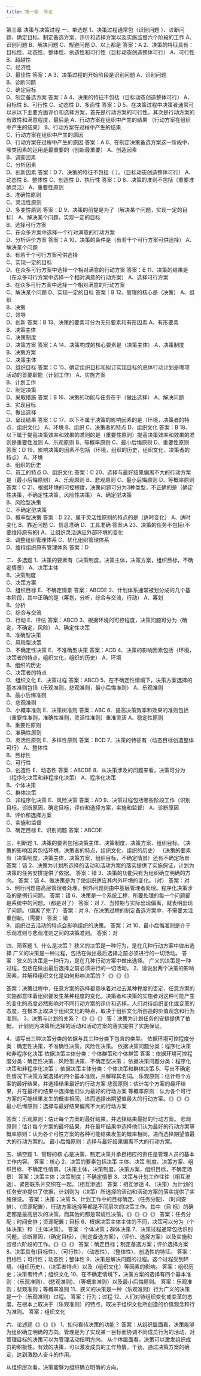 ```yaml
---
title: 第一章  导论
---
```

第三章  决策与决策过程
一、单选题
1、决策过程通常包（识别问题 ）、诊断问题、确定目标、制定备选方案、评价和选择方案以及实施监督六个阶段的工作
A、识别问题
B、解决问题
C、规避问题
D、以上都是
答案：A
2、决策的特征具有：目标性、动态性、整体性、创造性和可行性（目标动态创造整体可行）
A、可行性   
B、超越性   
C、经济性   
D、最佳性
答案：A
3、决策过程的开始阶段是识别问题
A、识别问题   
B、诊断问题  
C、确定目标  
D、制定备选方案
答案：A
4、决策的特征不包括（目标动态创造整体可行）
A、目标性
B、可行性 
C、动态性 
D、多面性
答案：D
5、在决策过程中决策者通常可以从以下主要方面评价和选择方案，首先是行动方案的可行性，其次是行动方案的有效性和满意程度，最后是
A、行动方案在组织中产生的结果   （行动方案在组织中产生的结果）
B、行动方案在过程中产生的结果   
C、行动方案在组织中产生的原因   
D、行动方案在过程中产生的原因 
答案：A
6、在制定决策备选方案这一阶段中，哪类因素的运用是最重要的（创新最重要）
A、创造因素   
B、调查因素   
C、分析因素   
D、创新因素
答案：D
7、决策的特征不包括（   ）。（目标动态创造整体可行）
A、动态性
B、整体性
C、创造性
D、执行性
答案：D
8、决策的准则不包括（重要准确灵活）
A、重要性原则   
B、准确性原则  
C、灵活性原则  
D、多变性原则
答案：D
9、决策的前提是为了（解决某个问题，实现一定的目标）
A、解决某个问题，实现一定的目标   
B、选择可行方案   
C、在众多方案中选择一个行对满意的行动方案   
D、分析评价方案
答案：A
10、决策的条件是（有若干个可行方案可供选择）
A、解决某个问题   
B、有若干个可行方案可供选择   
C、实现一定的目标   
D、在众多可行方案中选择一个相对满意的行动方案
答案：B
11、决策的结果是（在众多可行方案中选择一个相对满意的行动方案）
A、选择可行方案  
B、在众多可行方案中选择一个相对满意的行动方案   
C、解决某个问题
D、实现一定的目标
答案：B
12、管理的核心是（决策）
A、组织   
B、决策   
C、领导   
D、创新
答案：B
13、决策的要素可分为无形要素和有形因素
A、有形要素   
B、决策主体   
C、决策制度  
D、决策方案
答案：A
14、决策构成的核心要素是（决策主体）
A、决策制度   
B、决策方案   
C、决策主体   
D、组织目标
答案：C
15、确定组织目标和拟订实现目标的总体行动计划是哪项活动的首要职能（计划工作）
A、实施方案   
B、计划工作  
C、制定决策  
D、采取措施
答案：B
16、决策的功能与任务在于（做出选择）
A、解决问题   
B、实现目标   
C、做出选择   
D、呈现结果
答案：C
17、以下不属于决策的影响因素的是（环境，决策者的特点，组织文化）
A、环境 
B、组织 
C、决策者的特点
D、组织文化
答案：B
18、以下属于提高决策效率和效果的准则的是（重要性原则）提高决策效率和效果的准则是重要性准则
A、乐观原则
B、等概率原则
C、最小后悔原则
D、重要性原则
答案：D
19、影响决策的因素不包括（环境，组织的历史，组织文化，决策者的特点）
A、环境    
B、组织的历史  
C、员工的特点 
D、组织文化
答案：C
20、选择与最好结果偏离不大的行动方案是（最小后悔原则）
A、乐观原则
B、悲观原则
C、最小后悔原则
D、等概率原则
答案：C
21、根据环境的可控程度，决策问题可分为3种类型，不正确的是（确定性决策，不确定性决策，风险性决策）
A、确定型决策   
B、风险型决策   
C、不确定型决策   
D、概率型决策
答案：D
22、属于灵活性原则的特点的是（适时变化）
A、适时变化
B、靠近问题
C、信息准确
D、工具准确
答案:A
23、决策的任务不包括(不要维持原有的)
A、让组织灵活适应外部环境的变化  
B、调整组织管理体系
C、优化组织管理体系              
D、维持组织原有管理体系
答案：D

二、多选题
1、决策的要素有（决策制度，决策主体，决策方案，组织目标，不确定情景）
A、决策主体   
B、决策制度   
C、决策方案   
D、组织目标
E、不确定情景
答案：ABCDE
2、计划体系通常被划分成的几个基本阶段，其中正确的是（筹划，分析，综合与交流，行动）
A、筹划   
B、分析   
C、综合与交流   
D、行动
E、评估
答案：ABCD	
3、根据环境的可控程度，决策问题可分为（确定，不确定，风险）
A、确定性决策   
B、准确型决策   
C、风险型决策   
D、不确定性决策
E、不准确型决策
答案：ACD
4、决策的影响因素包括（环境，决策者的特点，组织文化，组织的历史）
A、环境   
B、组织的历史   
C、决策者的特点   
D、组织文化
E、决策过程
答案：ABCD
5、在不确定性情境下，决策方案选择的基本准则包括（乐观准则，悲观准则，最小后悔准则）
A、乐观准则   
B、最小后悔准则   
C、悲观准则   
D、小概率准则
E、决策树准则
答案：ABC 
6、提高决策效率和效果的准则包括（重要性准则，准确性准则，灵活性准则）重准灵活
A、稳定性原则   
B、重要性原则  
C、准确性原则   
D、灵活性原则
E、多样性原则
答案：BCD 
7、决策的特征有（动态目标创造整体可行）
A、整体性   
B、目标性   
C、可行性   
D、创造性
E、动态性
答案：ABCDE
8、从决策涉及的问题来看，决策可分为（程序化决策和非程序化决策）
A、程序化决策   
B、个体决策   
C、群体决策   
D、非程序化决策
E、风险决策
答案：AD
9、决策过程包括哪些阶段工作（识别目标，诊断原因，确定目标，评价和选择方案，实施和监督）
A、诊断原因   
B、评价和选择方案   
C、实施和监督   
D、确定目标
E、识别问题
答案：ABCDE

三、判断题
1、决策的要素包括决策主体、决策制度、决策方案、组织目标。（决策的影响因素包括环境，决策者的特点，组织文化，组织的历史）
（决策的要素有（决策制度，决策主体，决策方案，组织目标，不确定情景）还有不确定场景
答案：错
2、决策为计划所选择的活动和活动方案的落实提供了实施保证，计划为决策的任务安排提供了依据。
答案：错
3、决策的功能只有为组织确立明确的方向。
答案：错
4、做决策是为了使组织适应其内外环境的变化。（对）
答案：对
5、例行问题由高层管理者处理，例外问题则由中基层管理者处理。程序化决策涉及的是例行问题。
答案：错
6、决策是一个系统工程，所要处理的每一个问题都是系统中的问题。（都是对了）
答案：对
7、当预期与实际出现偏离，就表明出现了问题。（偏离了完了）
答案：对
8、在决策过程的制定备选方案中，不需要太注重创新。（需要）
答案：错    
9、组织过去活动的特点会影响组织的决策。
答案：对
10、最小后悔准则是介于乐观准则与悲观准则之间的决策准则。
答案：对 
 
四、简答题
1、什么是决策？
狭义的决策是一种行为，是在几种行动方案中做出选择
广义的决策是一种过程，包括在做出最后选择之前必须进行的一切活动。
答案：狭义的决策是一种行为，是在几种行动方案中做出选择。
广义的决策是一种过程，包括在做出最后选择之前必须进行的一切活动。
2、请说出两个决策的影响因素，并解释组织文化是如何影响决策的？《》《》《》

答案：决策过程中，任意方案的选择都意味着对过去某种程度的否定，任意方案的实施都意味着组织要发生某种程度的变化。决策者和决策的实施者对这种可能产生的变化的态度必然影响对不同行动方案的评价和选择。人们对待组织变化或变革的态度，在根本上取决于组织文化的特点，取决于组织文化所创造的价值观念和行为准则。
3、决策与计划的关系？《》《》《》
答：决策为计划任务的安排提供了依据。
    计划则为决策所选择的活动和活动方案的落实提供了实施保证。




4、请写出三种决策分类的依据与其三种分类下包含的类型。
依据环境可控程度分类：确定性决策，不准确性决策，风险性决策。
依据决策问题分类：程序化决策和非程序化决策
依据决策主体分类：个体群策和个体群策
答案：依据环境可控程度分类：确定性决策、风险型决策、不确定型决策；
依据决策问题分类：程序化决策和非程序化决策；
依据决策主体分类：个体决策和群体决策
5、写出不确定性情况下决策方案选择的四个基本准则，并解释其名词。
乐观原则：估计每个方案的最好结果，并选择结果最好的行动方案
悲观原则：估计每个方案的最坏结果，并在最坏的结果中选择他们认为最好的行动方案
等概率原则：认为各个可行方案的可能结果发生的概率相同，进而选择出期望值最大的行动方案。《》《》《》
最小后悔原则：选择与最好结果偏离不大的行动方案

答案：乐观原则：估计每个方案的最好结果，并选择结果最好的行动方案。
悲观原则：估计每个方案的最坏结果，并在最坏结果中选择他们认为最好的行动方案等概率原则：认为各个可性方案的各种可能结果发生的概率相同，进而选择期望值最大的行动方案的。
最小后悔原则：选择与最好结果偏离不大的行动方案。

五、填空题
1、管理的核   心是决策，制定决策并承担相应的责任是管理人员的基本工作内容。
答案：核心
2、决策的要素包括决策   主体、决策  制度、决策方案、组织目标、不确定性情景。（决策主体，决策制度，决策方案，组织目标，不确定场景）
答案：决策主体；决策制度；不确定情景
3、决策与计划工作往往（相互渗透）、紧密联系并交织在一起。（相互渗透）
答案：相互渗透
4、（决策）为计划的任务安排提供了依据，计划则为（决策）所选择的活动和活动方案的落实提供了实施保证。
答案：决策；决策
5、计划工作中的目标确定、(任务分配)、（时间安排）、（资源配置）、行动方案选择等都是不同层次的决策工作。其中（目  标）的确定都是最高层次的决策，而其他的都是常规性决策。《》《》《》《》
答案：任务分配；时间安排；资源配置；目标
6、根据决策主体主体的不同，决策可以分为（个体决策）和（主体决策）。
答案：个体决策；群体决策
7、决策过程通常包括识别问题，诊断原因，（确定目标），（制定备选方案），（评价、选择方案）以及实施和监督六阶段的工作。《》《》《》
答案：确定目标；制定备选方案；评价选择方案
8、决策具有(目标性)、（可行性）、（动态性）、（整体性）、创造性的特征。
答案：目标性；可行性；动态性；整体性
9、决策是解决问题的过程。这个过程受到环境、（组织历史）、（决策者特点）以及（组织文化）等因素的影响。
答案：组织历史；决策者特点；组织文化
10、在不确定情境下，决策方案的选择有四个基本准则：（乐观准则）、(悲观准则)、（等概率准则）以及最小后悔原则。
答案：乐观准则；悲观准则；等概率准则
11、狭义的决策是一种（乐观准则）行为广义的决策是一个（乐观准则）过程。
答案：行为；过程
12、人们对待组织变化或变革的态度，在根本上取决于（乐观准则）的特点，取决于组织文化所创造的价值观念和行为准则。
答案：组织文化

六、论述题《》《》《》
1、如何看待决策的功能？
答案：从组织层面看，决策能够为组织确立明确的方向。管理是为了实现某一目标而协调不同成员行为的活动，对管理目标的决策可以为管理活动指明方向。
从个体层面看，决策可以激发组织成员的积极性。有效的决策，可以激发成员的工作热情，干劲，通过决策方案的确定，达到激励人奋斗的作用。
          
从组织层次看，决策能够为组织确立明确的方向。
